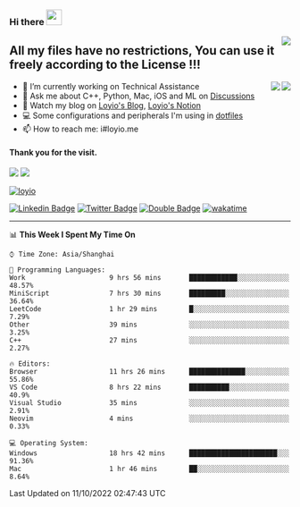 <h3 align="left">Hi there <img src="https://media.giphy.com/media/hvRJCLFzcasrR4ia7z/giphy.gif" width="28"></h3>
<a align="right" href="https://github.com/loyio/loyio/blob/master/STAR/README.md"><img align="right" src="https://img.shields.io/badge/LOYIO-STAR-green" /></a>

## All my files have no restrictions, You can use it freely according to the License !!!

<a href="https://github.com/loyio#gh-light-mode-only">
     <img align="right"  src="https://loy-readme.vercel.app/api/top-langs/?username=loyio&langs_count=6&hide=css,html,jupyter%20notebook" />
</a>

<a href="https://github.com/loyio#gh-dark-mode-only">
  <img align="right"  src="https://loy-readme.vercel.app/api/top-langs/?username=loyio&langs_count=6&theme=slateorange&hide=css,html,jupyter%20notebook" />
</a>



- 🔭 I’m currently working on Technical Assistance
- 💬 Ask me about C++, Python, Mac, iOS and ML on [Discussions](https://github.com/loyio/blog/discussions)
- 📔 Watch my blog on [Loyio's Blog](https://loyio.me), [Loyio's Notion](https://loyio.notion.site/loyio/Loyio-s-Dashboard-2f56bd29222a445ea9d9e8802a1ac83b)
- 💻 Some configurations and peripherals I'm using in [dotfiles](https://github.com/loyio/dotfiles)
- 📫 How to reach me: i#loyio.me


#### Thank you for the visit.
<img src="http://profile-counter.glitch.me/loyio/count.svg" />

<img src="https://loy-readme.vercel.app/api?username=loyio&show_icons=true&hide=stars&include_all_commits=true&hide_title=true&theme=slateorange" />

     

[![loyio](https://github-profile-trophy.vercel.app/?username=loyio&theme=onedark&column=4)](https://github.com/loyio)

[![Linkedin Badge](https://img.shields.io/badge/-@loyio-0077b5?style=flat-square&logo=Linkedin&logoColor=white&labelColor=0077b5&link=https://www.linkedin.com/in/loyio-hex-363172158/)](https://www.linkedin.com/in/loyio-hex-363172158/)
[![Twitter Badge](https://img.shields.io/badge/-@loyiome-1ca0f1?style=flat-square&labelColor=1ca0f1&logo=twitter&logoColor=white&link=https://twitter.com/loyiome)](https://twitter.com/loyiome)
[![Double Badge](https://img.shields.io/badge/@loyio-007722?style=flat&logo=Douban&logoColor=white)](https://www.douban.com/people/susmote)
[![wakatime](https://wakatime.com/badge/user/c0ddc104-5a20-41d1-ab9a-c4d9ea20a4d9.svg)](https://wakatime.com/@c0ddc104-5a20-41d1-ab9a-c4d9ea20a4d9)

-------
<!--START_SECTION:waka-->
📊 **This Week I Spent My Time On** 

```text
⌚︎ Time Zone: Asia/Shanghai

💬 Programming Languages: 
Work                     9 hrs 56 mins       ████████████░░░░░░░░░░░░░   48.57% 
MiniScript               7 hrs 30 mins       █████████░░░░░░░░░░░░░░░░   36.64% 
LeetCode                 1 hr 29 mins        █░░░░░░░░░░░░░░░░░░░░░░░░   7.29% 
Other                    39 mins             ░░░░░░░░░░░░░░░░░░░░░░░░░   3.25% 
C++                      27 mins             ░░░░░░░░░░░░░░░░░░░░░░░░░   2.27%

🔥 Editors: 
Browser                  11 hrs 26 mins      ██████████████░░░░░░░░░░░   55.86% 
VS Code                  8 hrs 22 mins       ██████████░░░░░░░░░░░░░░░   40.9% 
Visual Studio            35 mins             ░░░░░░░░░░░░░░░░░░░░░░░░░   2.91% 
Neovim                   4 mins              ░░░░░░░░░░░░░░░░░░░░░░░░░   0.33%

💻 Operating System: 
Windows                  18 hrs 42 mins      ██████████████████████░░░   91.36% 
Mac                      1 hr 46 mins        ██░░░░░░░░░░░░░░░░░░░░░░░   8.64%

```


 Last Updated on 11/10/2022 02:47:43 UTC
<!--END_SECTION:waka-->
